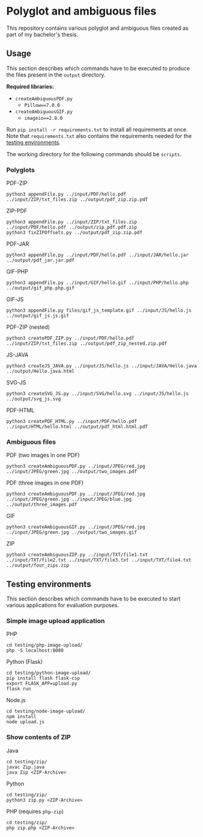 # Polyglot and ambiguous files

This repository contains various polyglot and ambiguous files created as part of my bachelor's thesis.

## Usage

This section describes which commands have to be executed to produce the files present in the `output` directory.

**Required libraries:**
- `createAmbiguousPDF.py`
    - `Pillow==7.0.0`
- `createAmbiguousGIF.py`
    - `imageio==2.8.0`

Run `pip install -r requirements.txt` to install all requirements at once. Note that `requirements.txt` also contains the requirements needed for the [testing environments](#testing-environments).

The working directory for the following commands should be `scripts`.

### Polyglots

PDF-ZIP

```
python3 appendFile.py ../input/PDF/hello.pdf ../input/ZIP/txt_files.zip ../output/pdf_zip.zip.pdf
```

ZIP-PDF

```
python3 appendFile.py ../input/ZIP/txt_files.zip ../input/PDF/hello.pdf ../output/zip_pdf.pdf.zip
python3 fixZIPOffsets.py ../output/pdf_zip.zip.pdf
```

PDF-JAR

```
python3 appendFile.py ../input/PDF/hello.pdf ../input/JAR/hello.jar ../output/pdf_jar.jar.pdf
```

GIF-PHP

```
python3 appendFile.py ../input/GIF/hello.gif ../input/PHP/hello.php ../output/gif_php.php.gif
```

GIF-JS

```
python3 appendFile.py files/gif_js_template.gif ../input/JS/hello.js ../output/gif_js.js.gif
```

PDF-ZIP (nested)

```
python3 createPDF_ZIP.py ../input/PDF/hello.pdf ../input/ZIP/txt_files.zip ../output/pdf_zip_nested.zip.pdf
```

JS-JAVA

```
python3 createJS_JAVA.py ../input/JS/hello.js ../input/JAVA/Hello.java ../output/Hello.java.html
```

SVG-JS

```
python3 createSVG_JS.py ../input/SVG/hello.svg ../input/JS/hello.js ../output/svg_js.svg
```

PDF-HTML

```
python3 createPDF_HTML.py ../input/PDF/hello.pdf ../input/HTML/hello.html ../output/pdf_html.html.pdf
```

### Ambiguous files

PDF (two images in one PDF)

```
python3 createAmbiguousPDF.py ../input/JPEG/red.jpg ../input/JPEG/green.jpg ../output/two_images.pdf
```

PDF (three images in one PDF)

```
python3 createAmbiguousPDF.py ../input/JPEG/red.jpg ../input/JPEG/green.jpg ../input/JPEG/blue.jpg ../output/three_images.pdf
```

GIF

```
python3 createAmbiguousGIF.py ../input/JPEG/red.jpg ../input/JPEG/green.jpg ../output/two_images.gif
```

ZIP

```
python3 createAmbiguousZIP.py ../input/TXT/file1.txt ../input/TXT/file2.txt ../input/TXT/file3.txt ../input/TXT/file4.txt ../output/four_zips.zip
```

## Testing environments

This section describes which commands have to be executed to start various applications for evaluation purposes.

### Simple image upload application

PHP

```
cd testing/php-image-upload/
php -S localhost:8080
```

Python (Flask)

```
cd testing/python-image-upload/
pip install flask flask-csp
export FLASK_APP=upload.py
flask run
```

Node.js

```
cd testing/node-image-upload/
npm install
node upload.js
```

### Show contents of ZIP

Java

```
cd testing/zip/
javac Zip.java
java Zip <ZIP-Archive>
```

Python

```
cd testing/zip/
python3 zip.py <ZIP-Archive>
```

PHP (requires `php-zip`)

```
cd testing/zip/
php zip.php <ZIP-Archive>
```
